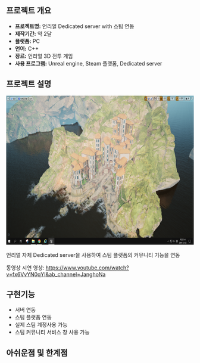 ## 프로젝트 개요

* **프로젝트명:** 언리얼 Dedicated server with 스팀 연동
* **제작기간:** 약 2달 
* **플랫폼:** PC
* **언어:** C++
* **장르:** 언리얼 3D 전투 게임
* **사용 프로그램:** Unreal engine, Steam 플랫폼, Dedicated server

## 프로젝트 설명 

<img src="./sample.png" width="700" height="400">

언리얼 자체 Dedicated server을 사용하여 스팀 플랫폼의 커뮤니티 기능을 연동  

동영상 시연 영상: https://www.youtube.com/watch?v=fx6VvYN0qYI&ab_channel=JanghoNa 

## 구현기능
- 서버 연동
- 스팀 플랫폼 연동
- 실제 스팀 계정사용 가능
- 스팀 커뮤니티 서비스 창 사용 가능

## 아쉬운점 및 한계점
